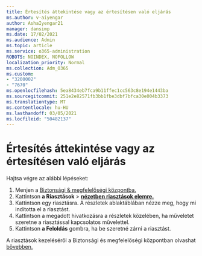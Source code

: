 ```yaml
---
title: Értesítés áttekintése vagy az értesítésen való eljárás
ms.author: v-aiyengar
author: AshaIyengar21
manager: dansimp
ms.date: 17/02/2021
ms.audience: Admin
ms.topic: article
ms.service: o365-administration
ROBOTS: NOINDEX, NOFOLLOW
localization_priority: Normal
ms.collection: Adm_O365
ms.custom:
- "3200002"
- "7670"
ms.openlocfilehash: 5ea8434eb7fca9b11ffec1cc563c8e194e1443ba
ms.sourcegitcommit: 251e2e82571fb3bb1fbe3dbf7bfca30e004b3373
ms.translationtype: MT
ms.contentlocale: hu-HU
ms.lasthandoff: 03/05/2021
ms.locfileid: "50482137"
---
```

# <a name="review-or-act-on-an-alert"></a>Értesítés áttekintése vagy az értesítésen való eljárás

Hajtsa végre az alábbi lépéseket:

1. Menjen a [Biztonsági & megfelelőségi központba.](https://go.microsoft.com/fwlink/p/?linkid=2077143)
1. Kattintson **a Riasztások**  >  **[nézetben riasztások elemre.](https://go.microsoft.com/fwlink/?linkid=2103301)**
1. Kattintson egy riasztásra. A részletek ablaktáblában nézze meg, hogy mi indította el a riasztást.
1. Kattintson a megadott hivatkozásra a részletek közelében, ha műveletet szeretne a riasztással kapcsolatos művelettel.
1. Kattintson **a Feloldás** gombra, ha be szeretné zárni a riasztást.

A riasztások kezeléséről a Biztonsági és megfelelőségi központban olvashat [bővebben.](https://go.microsoft.com/fwlink/?linkid=2103211)

